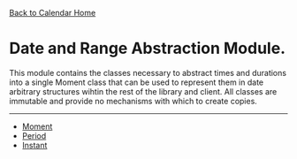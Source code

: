 [Back to Calendar Home](./calendar.md)

# Date and Range Abstraction Module.

This module contains the classes necessary to abstract times and durations into a single Moment class that can be used to represent them in date arbitrary structures wihtin the rest of the library and client. All classes are immutable and provide no mechanisms with which to create copies. 

---

* [Moment](./moment.md)
* [Period](./period.md)
* [Instant](./instant.md)